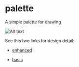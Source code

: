 # palette
A simple palette for drawing

![Alt text](wishyouhappy.github.io/pictures/palette.png)

See this two links for design detail:

- [enhanced](http://www.cnblogs.com/wishyouhappy/p/3838541.html)

- [basic](http://www.cnblogs.com/wishyouhappy/p/3830162.html)



